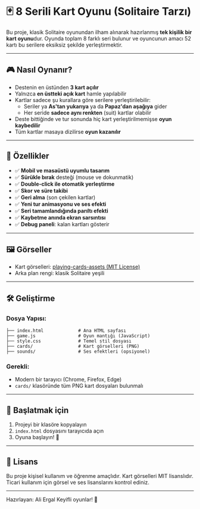 
# 🃏 8 Serili Kart Oyunu (Solitaire Tarzı)

Bu proje, klasik Solitaire oyunundan ilham alınarak hazırlanmış **tek kişilik bir kart oyunu**dur. Oyunda toplam 8 farklı seri bulunur ve oyuncunun amacı 52 kartı bu serilere eksiksiz şekilde yerleştirmektir.

---

## 🎮 Nasıl Oynanır?

- Destenin en üstünden **3 kart açılır**
- Yalnızca **en üstteki açık kart** hamle yapılabilir
- Kartlar sadece şu kurallara göre serilere yerleştirilebilir:
  - Seriler ya **As'tan yukarıya** ya da **Papaz'dan aşağıya** gider
  - Her seride **sadece aynı renkten** (suit) kartlar olabilir
- Deste bittiğinde ve tur sonunda hiç kart yerleştirilmemişse **oyun kaybedilir**
- Tüm kartlar masaya dizilirse **oyun kazanılır**

---

## 🧩 Özellikler

- ✅ **Mobil ve masaüstü uyumlu tasarım**
- ✅ **Sürükle bırak** desteği (mouse ve dokunmatik)
- ✅ **Double-click ile otomatik yerleştirme**
- ✅ **Skor ve süre takibi**
- ✅ **Geri alma** (son çekilen kartlar)
- ✅ **Yeni tur animasyonu ve ses efekti**
- ✅ **Seri tamamlandığında parıltı efekti**
- ✅ **Kaybetme anında ekran sarsıntısı**
- ✅ **Debug paneli**: kalan kartları gösterir

---

## 🖼 Görseller

- Kart görselleri: [playing-cards-assets (MIT License)](https://github.com/hayeah/playing-cards-assets)
- Arka plan rengi: klasik Solitaire yeşili

---

## 🛠 Geliştirme

### Dosya Yapısı:

```
├── index.html             # Ana HTML sayfası
├── game.js                # Oyun mantığı (JavaScript)
├── style.css              # Temel stil dosyası
├── cards/                 # Kart görselleri (PNG)
├── sounds/                # Ses efektleri (opsiyonel)
```

### Gerekli:
- Modern bir tarayıcı (Chrome, Firefox, Edge)
- `cards/` klasöründe tüm PNG kart dosyaları bulunmalı

---

## 🚀 Başlatmak için

1. Projeyi bir klasöre kopyalayın
2. `index.html` dosyasını tarayıcıda açın
3. Oyuna başlayın! 🎉

---

## 📜 Lisans

Bu proje kişisel kullanım ve öğrenme amaçlıdır. Kart görselleri MIT lisanslıdır.  
Ticari kullanım için görsel ve ses lisanslarını kontrol ediniz.

---

Hazırlayan: Ali Ergal
Keyifli oyunlar! 🎲
